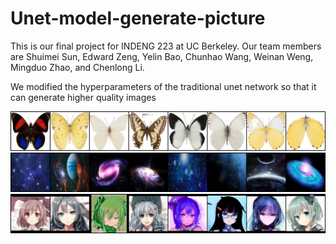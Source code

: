 # Unet-model-generate-picture
This is our final project for INDENG 223 at UC Berkeley. Our team members are Shuimei Sun, Edward Zeng, Yelin Bao, Chunhao Wang, Weinan Weng, Mingduo Zhao, and Chenlong Li.

We modified the hyperparameters of the traditional unet network so that it can generate higher quality images

![This is butterflies](butterflies.png)
![This is universe](universe.png)
![This is anime-face](anime-face.png)
